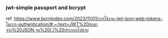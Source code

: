 ### jwt-simple passport and bcrypt
ref. https://www.borntodev.com/2023/11/01/การใช้งาน-jwt-json-web-tokens-ในการ-authentication/#:~:text=JWT%20ย่อมาจาก%20JSON,จุด%20(.)%20ประกอบไปด้วย